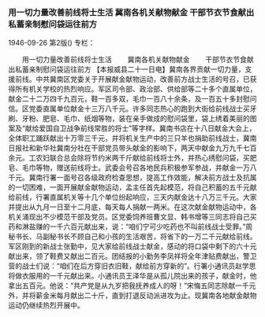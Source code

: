 ### 用一切力量改善前线将士生活  冀南各机关献物献金  干部节衣节食献出私蓄亲制慰问袋运往前方

1946-09-26
第2版()
专栏：

　　用一切力量改善前线将士生活
　　冀南各机关献物献金
　　干部节衣节食献出私蓄亲制慰问袋运往前方
    【本报威县二十一日电】冀南各界贡献一切力量，支援前线。中共冀南区党委关于开展献金献物运动，改善前方战士生活的号召，已获得所有机关学校的热烈响应。军区司令部、政治部、供给部等二十多个直属单位，献金二十二万四千九百元，鞋一百多双，毛巾一百八十余条，及一百五十多封慰问信。区党委直属单位献金十三万八千元。许多同志热心的跑到大街给前线战士买牙刷、牙粉、肥皂、毛巾、纸烟等物，装在亲手做成的慰问袋里，袋上绣着美丽的图案及“献给爱国自卫战争前线常胜的将士”等字样。冀南书店在十八日献金大会上，全体职工踊跃献出十万零三千元，并将机关生产中的三只羊也捐助前线战士，冀南日报社和新华社冀南分社在干部党员带头献金的影响下，两天中献金九万九千七百余元。工农妇联合总会除将节约米两千斤献给前线将士外，并热心绣慰问袋，买肥皂、毛巾等物，赠送前线将士。武委会号召各地民兵积极参军参战，并献金一万八千元。冀南行署一面号召各级政府检查思想，提高工作效能，解决前方战士及抗属的一切困难，一面开展献金献物运动，孟主任首先起模范，将自己积蓄的五千元献给前线，行署直属机关等十几个单位纷起响应，三天内献金达十八万三千元。大家并提出从九月一日至十二月底，每天每人捐献一两米。在这次献金献物运动中，各机关涌现出不少模范干部及党员。区党委饲养班曹文显、韩书增等三同志将自己买药和淋盐赚的一千六百元献出来，说：“咱们宁可少吃药也不叫前线战士受罪。”周秘书长、马副秘书长不顾自己和小孩的生活艰苦，将省下的一万二千元献给前线。军区刚到的新战士张勤中，见大家给前线战士献金，感动的将口袋中剩下的六十元献出来，领了鞋费又献出二百元。团结报的小勤务李凤祥将全年津贴费献出，警卫营的战士们说：“咱们在后方穿旧衣旧鞋，献给前方穿新的”。行署小通讯员赵学思将做衣服用的一千元献出来。小通讯员王泽华是从孤儿院出来的孩子，献金时，他拿出五百元。他说：“共产党是从九岁把我抚养成人的呀！”宋悔五同志除献一千元外，并将薪金米每月献出二十斤，直到打退反动派进攻为止。现冀南各地献金献物运动仍继续热烈开展中。
